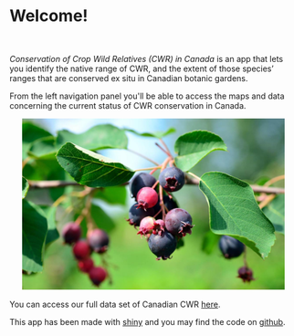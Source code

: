 # Welcome!

<br> 

<i> Conservation of Crop Wild Relatives (CWR) in Canada </i> is an app that lets you identify the native range of CWR, and the extent of those species’ ranges that are conserved ex situ in Canadian botanic gardens.

From the left navigation panel you'll be able to access the maps and data concerning the current status of CWR conservation in Canada. 

<p align="center">
  <img width="460" height="300" src="saskatoon_berry.png">
</p>

You can access our full data set of Canadian CWR 
[here](https://github.com/jensculrich/CWR_project/blob/main/all_garden_accessions_with_geo_data.csv).

This app has been made with [shiny](https://shiny.rstudio.com/) and you may
find the code on [github](https://github.com/jensculrich/CWR_Shiny).


